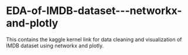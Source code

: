 # EDA-of-IMDB-dataset---networkx-and-plotly
This contains the kaggle kernel link for data cleaning and visualization of IMDB dataset using networkx and plotly. 
